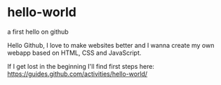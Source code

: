 # hello-world
a first hello on github

Hello Github, 
I love to make websites better and I wanna create my own webapp based on HTML, CSS and JavaScript.

If I get lost in the beginning I'll find first steps here: https://guides.github.com/activities/hello-world/
